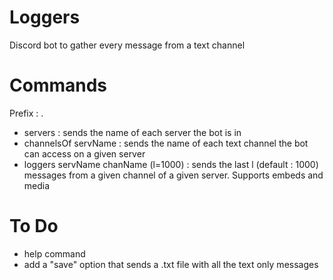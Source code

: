 # Loggers
Discord bot to gather every message from a text channel

# Commands
Prefix : .

+ servers : sends the name of each server the bot is in
+ channelsOf servName : sends the name of each text channel the bot can access on a given server
+ loggers servName chanName (l=1000) : sends the last l (default : 1000) messages from a given channel of a given server. Supports embeds and media

# To Do
+ help command
+ add a "save" option that sends a .txt file with all the text only messages
